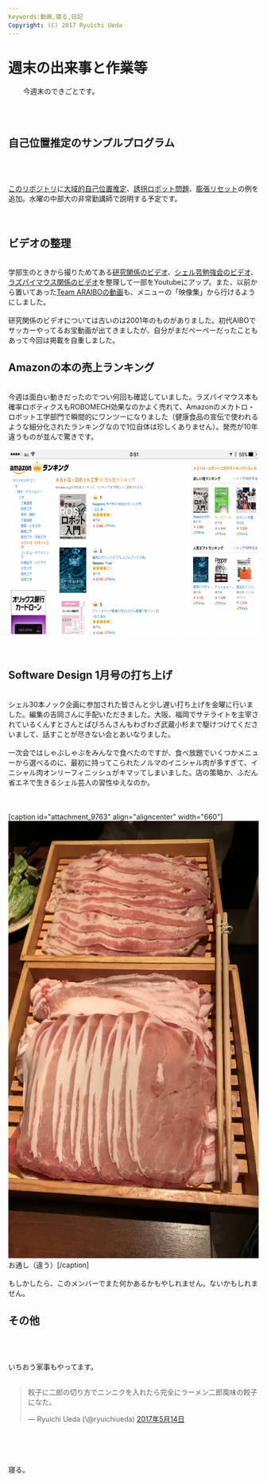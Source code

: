 ```yaml
---
Keywords:動画,寝る,日記
Copyright: (C) 2017 Ryuichi Ueda
---
```

# 週末の出来事と作業等
<p style="padding-left: 30px;">今週末のできごとです。</p><br />
<br />
<h2>自己位置推定のサンプルプログラム</h2><br />
&nbsp;<br />
<br />
<a href="https://github.com/ryuichiueda/probrobo_practice">このリポジトリ</a>に<a href="https://github.com/ryuichiueda/probrobo_practice/blob/master/monte_carlo_localization/5.global_localization.ipynb">大域的自己位置推定</a>、<a href="https://github.com/ryuichiueda/probrobo_practice/blob/master/monte_carlo_localization/6.kidnapped_robot_problem.ipynb">誘拐ロボット問題</a>、<a href="https://github.com/ryuichiueda/probrobo_practice/blob/master/monte_carlo_localization/7.expansion_resetting.ipynb">膨張リセット</a>の例を追加。水曜の中部大の非常勤講師で説明する予定です。<br />
<br />
&nbsp;<br />
<h2>ビデオの整理</h2><br />
学部生のときから撮りためてある<a href="https://blog.ueda.tech/?page_id=9712">研究関係のビデオ</a>、<a href="https://blog.ueda.tech/?page_id=9678">シェル芸勉強会のビデオ</a>、<a href="https://blog.ueda.tech/?page_id=9663">ラズパイマウス関係のビデオ</a>を整理して一部をYoutubeにアップ。また、以前から置いてあった<a href="https://blog.ueda.tech/?page_id=851">Team ARAIBOの動画</a>も、メニューの「映像集」から行けるようにしました。<br />
<br />
研究関係のビデオについては古いのは2001年のものがありました。初代AIBOでサッカーやってるお宝動画が出てきましたが、自分がまだペーペーだったこともあって今回は掲載を自重しました。<br />
<h2>Amazonの本の売上ランキング</h2><br />
今週は面白い動きだったのでつい何回も確認していました。ラズパイマウス本も確率ロボティクスもROBOMECH効果なのかよく売れて、Amazonのメカトロ・ロボット工学部門で瞬間的にワンツーになりました（健康食品の宣伝で使われるような細分化されたランキングなので1位自体は珍しくありません）。発売が10年違うものが並んで驚きです。<br />
<br />
<a href="IMG_6551.png"><img class="aligncenter size-large wp-image-9760" src="IMG_6551-1024x576.png" alt="" width="660" height="371" /></a><br />
<br />
&nbsp;<br />
<h2>Software Design 1月号の打ち上げ</h2><br />
シェル30本ノック企画に参加された皆さんと少し遅い打ち上げを金曜に行いました。編集の吉岡さんに手配いただきました。大阪、福岡でサテライトを主宰されているくんすとさんとぱぴろんさんもわざわざ武蔵小杉まで駆けつけてくださいまして、話すことが尽きない会とあいなりました。<br />
<br />
一次会ではしゃぶしゃぶをみんなで食べたのですが、食べ放題でいくつかメニューから選べるのに、最初に持ってこられたノルマのイニシャル肉が多すぎて、イニシャル肉オンリーフィニッシュがキマッてしまいました。店の策略か、ふだん省エネで生きるシェル芸人の習性ゆえなのか。<br />
<br />
&nbsp;<br />
<br />
[caption id="attachment_9763" align="aligncenter" width="660"]<a href="IMG_6541-e1494771671302.jpg"><img class="size-large wp-image-9763" src="IMG_6541-e1494771671302-768x1024.jpg" alt="" width="660" height="880" /></a> お通し（違う）[/caption]<br />
<br />
もしかしたら、このメンバーでまた何かあるかもやしれません。ないかもしれません。<br />
<h2>その他</h2><br />
&nbsp;<br />
<br />
いちおう家事もやってます。<br />
<br />
<blockquote class="twitter-tweet" data-lang="ja"><p lang="ja" dir="ltr">餃子に二郎の切り方でニンニクを入れたら完全にラーメン二郎風味の餃子になた。</p>&mdash; Ryuichi Ueda (\@ryuichiueda) <a href="https://twitter.com/ryuichiueda/status/863709584560607232">2017年5月14日</a></blockquote> <script async src="//platform.twitter.com/widgets.js" charset="utf-8"></script><br />
<br />
<br />
<br />
寝る。
